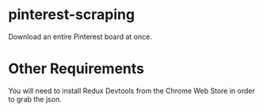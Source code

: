 # pinterest-scraping
Download an entire Pinterest board at once.

# Other Requirements
You will need to install Redux Devtools from the Chrome Web Store in order to grab the json.
